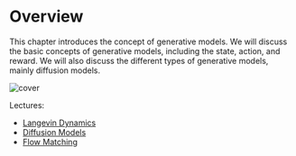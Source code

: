 # Overview

This chapter introduces the concept of generative models. We will discuss the basic concepts of generative models, including the state, action, and reward. We will also discuss the different types of generative models, mainly diffusion models.

![cover](generative.assets/will_smith.gif)

Lectures:

- [Langevin Dynamics](./langevin_dynamics.md)
- [Diffusion Models](./ddpm.md)
- [Flow Matching](./flow_match.md)